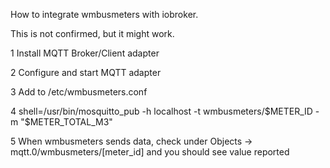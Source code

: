 How to integrate wmbusmeters with iobroker.

This is not confirmed, but it might work. 

   1 Install MQTT Broker/Client adapter
   
   2 Configure and start MQTT adapter
   
   3 Add to /etc/wmbusmeters.conf
   
   4 shell=/usr/bin/mosquitto_pub -h localhost -t wmbusmeters/$METER_ID -m "$METER_TOTAL_M3"
   
   5 When wmbusmeters sends data, check under Objects -> mqtt.0/wmbusmeters/[meter_id] and you should see value reported
